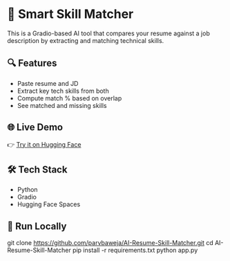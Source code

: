 # 🧠 Smart Skill Matcher

This is a Gradio-based AI tool that compares your resume against a job description by extracting and matching technical skills.

## 🔍 Features
- Paste resume and JD
- Extract key tech skills from both
- Compute match % based on overlap
- See matched and missing skills

## 🌐 Live Demo
👉 [Try it on Hugging Face](https://huggingface.co/spaces/Parv05/SmartSkillMatcherApp)

## 🛠 Tech Stack
- Python
- Gradio
- Hugging Face Spaces

## 🚀 Run Locally
git clone https://github.com/parvbaweja/AI-Resume-Skill-Matcher.git
cd AI-Resume-Skill-Matcher
pip install -r requirements.txt
python app.py
